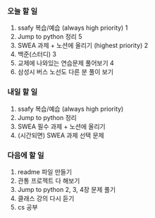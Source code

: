 ### 오늘 할 일
1. ssafy 복습/예습 (always high priority) 1
2. Jump to python 정리 5
3. SWEA 과제 + 노션에 올리기 (highest priority) 2
4. 백준(스터디) 3
7. 교제에 나와있는 연습문제 풀어보기 4
6. 삼성시 버스 노선도 다른 분 풀이 보기

### 내일 할 일
1. ssafy 복습/예습 (always high priority)
2. Jump to python 정리
3. SWEA 필수 과제 + 노션에 올리기
4. (시간되면) SWEA 과제 선택 문제

### 다음에 할 일
1. readme 파일 만들기
1. 관통 프로젝트 다 해보기
3. Jump to python 2, 3, 4장 문제 풀기
4. 클래스 강의 다시 듣기
5. cs 공부